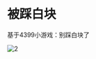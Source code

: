 # 被踩白块

基于4399小游戏：别踩白块了


![2](https://user-images.githubusercontent.com/9958397/145579793-ab559186-4fed-4325-9d92-0033380139a3.PNG)
